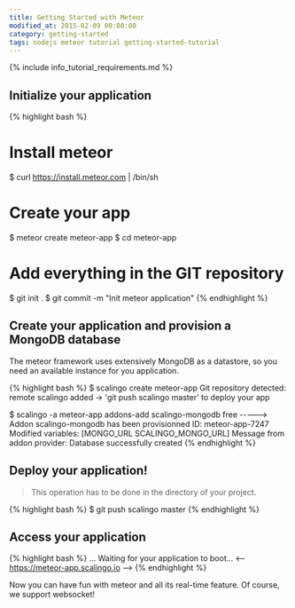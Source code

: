 ```yaml
---
title: Getting Started with Meteor
modified_at: 2015-02-09 00:00:00
category: getting-started
tags: nodejs meteor tutorial getting-started-tutorial
---
```


{% include info_tutorial_requirements.md %}

## Initialize your application

{% highlight bash %}
# Install meteor
$ curl https://install.meteor.com | /bin/sh

# Create your app
$ meteor create meteor-app
$ cd meteor-app

# Add everything in the GIT repository
$ git init .
$ git commit -m "Init meteor application"
{% endhighlight %}

## Create your application and provision a MongoDB database

The meteor framework uses extensively MongoDB as a datastore,
so you need an available instance for you application.

{% highlight bash %}
$ scalingo create meteor-app
Git repository detected: remote scalingo added
→ 'git push scalingo master' to deploy your app

$ scalingo -a meteor-app addons-add scalingo-mongodb free
-----> Addon scalingo-mongodb has been provisionned
       ID: meteor-app-7247
       Modified variables: [MONGO_URL SCALINGO_MONGO_URL]
       Message from addon provider: Database successfully created
{% endhighlight %}

## Deploy your application!

> This operation has to be done in the directory of your project.

{% highlight bash %}
$ git push scalingo master
{% endhighlight %}

## Access your application

{% highlight bash %}
…
Waiting for your application to boot...
<-- https://meteor-app.scalingo.io -->
{% endhighlight %}

Now you can have fun with meteor and all its real-time feature. Of course, we support websocket!
